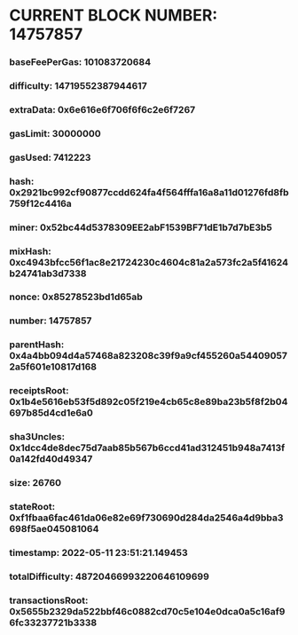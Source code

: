# CURRENT BLOCK NUMBER: 14757857

### baseFeePerGas: 101083720684
### difficulty: 14719552387944617
### extraData: 0x6e616e6f706f6f6c2e6f7267
### gasLimit: 30000000
### gasUsed: 7412223
### hash: 0x2921bc992cf90877ccdd624fa4f564fffa16a8a11d01276fd8fb759f12c4416a
### miner: 0x52bc44d5378309EE2abF1539BF71dE1b7d7bE3b5
### mixHash: 0xc4943bfcc56f1ac8e21724230c4604c81a2a573fc2a5f41624b24741ab3d7338
### nonce: 0x85278523bd1d65ab
### number: 14757857
### parentHash: 0x4a4bb094d4a57468a823208c39f9a9cf455260a544090572a5f601e10817d168
### receiptsRoot: 0x1b4e5616eb53f5d892c05f219e4cb65c8e89ba23b5f8f2b04697b85d4cd1e6a0
### sha3Uncles: 0x1dcc4de8dec75d7aab85b567b6ccd41ad312451b948a7413f0a142fd40d49347
### size: 26760
### stateRoot: 0xf1fbaa6fac461da06e82e69f730690d284da2546a4d9bba3698f5ae045081064
### timestamp: 2022-05-11 23:51:21.149453
### totalDifficulty: 48720466993220646109699
### transactionsRoot: 0x5655b2329da522bbf46c0882cd70c5e104e0dca0a5c16af96fc33237721b3338
